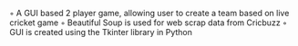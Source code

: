 ◦ A GUI based 2 player game, allowing user to create a team based on live cricket game
◦ Beautiful Soup is used for web scrap data from Cricbuzz
◦ GUI is created using the Tkinter library in Python
